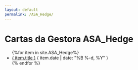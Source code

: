 ```yaml
---
layout: default
permalink: /ASA_Hedge/
---
```


<h1>Cartas da Gestora ASA_Hedge</h1>
<ul>
{%for item in site.ASA_Hedge%}
  <li>
    <a href="{ site.baseurl }{ item.url }">{ item.title }</a>
    <span>{ item.date | date: "%B %-d, %Y" }</span>
  </li>
    {% endfor %}
</ul>
